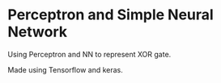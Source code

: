 # Perceptron and Simple Neural Network

Using Perceptron and NN to represent XOR gate.

Made using Tensorflow and keras. 

